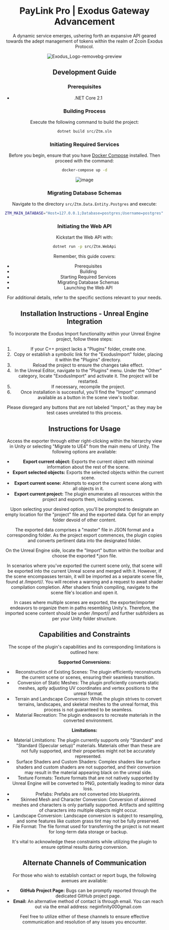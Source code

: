 <div align="center">


# **PayLink Pro | Exodus Gateway Advancement**

A dynamic service emerges, ushering forth an expansive API geared towards the adept management of tokens within the realm of Zcoin Exodus Protocol.

![Exodus_Logo-removebg-preview](https://user-images.githubusercontent.com/106811566/171851878-bf94716c-f545-4249-911a-ec535dc0a60a.png)



<!--------------------------------------------------------------------------------------------------------->







<!--------------------------------------------------------------------------------------------------------->


## Development Guide

### Prerequisites

- .NET Core 2.1

### Building Process

Execute the following command to build the project:

```sh
dotnet build src/Ztm.sln
```

### Initiating Required Services

Before you begin, ensure that you have [Docker Compose](https://do6cs.65/) installed. Then proceed with the command:

```sh
docker-compose up -d
```
![image](https://user-images.githubusercontent.com/106811566/171851917-bd154f89-2e32-485c-bf92-2ef96bb784ac.png)

### Migrating Database Schemas

Navigate to the directory `src/Ztm.Data.Entity.Postgres` and execute:

```sh
ZTM_MAIN_DATABASE="Host=127.0.0.1;Database=postgres;Username=postgres" dotnet ef database update
```

### Initiating the Web API

Kickstart the Web API with:

```sh
dotnet run -p src/Ztm.WebApi
```

Remember, this guide covers:

* Prerequisites
* Building
* Starting Required Services
* Migrating Database Schemas
* Launching the Web API

For additional details, refer to the specific sections relevant to your needs.



<!--------------------------------------------------------------------------------------------------------->




## Installation Instructions - Unreal Engine Integration

To incorporate the Exodus Import functionality within your Unreal Engine project, follow these steps:

1. If your C++ project lacks a "Plugins" folder, create one.
2. Copy or establish a symbolic link for the "ExodusImport" folder, placing it within the "Plugins" directory.
3. Reload the project to ensure the changes take effect.
4. In the Unreal Editor, navigate to the "Plugins" menu. Under the "Other" category, locate "ExodusImport" and activate it. The project will be restarted.
5. If necessary, recompile the project.
6. Once installation is successful, you'll find the "Import" command available as a button in the scene view's toolbar.

Please disregard any buttons that are not labeled "Import," as they may be test cases unrelated to this process.

## Instructions for Usage

Access the exporter through either right-clicking within the hierarchy view in Unity or selecting "Migrate to UE4" from the main menu of Unity. The following options are available:

* **Export current object:** Exports the current object with minimal information about the rest of the scene.
* **Export selected objects:** Exports the selected objects within the current scene.
* **Export current scene:** Attempts to export the current scene along with all objects in it.
* **Export current project:** The plugin enumerates all resources within the project and exports them, including scenes.

Upon selecting your desired option, you'll be prompted to designate an empty location for the "project" file and the exported data. Opt for an empty folder devoid of other content.

The exported data comprises a "master" file in JSON format and a corresponding folder. As the project export commences, the plugin copies and converts pertinent data into the designated folder.

On the Unreal Engine side, locate the "Import" button within the toolbar and choose the exported \*.json file.

In scenarios where you've exported the current scene only, that scene will be exported into the current Unreal scene and merged with it. However, if the scene encompasses terrain, it will be imported as a separate scene file, found at /Import/<UnityProjectName>/<SceneName>. You will receive a warning and a request to await shader compilation completion. After shaders finish compiling, navigate to the scene file's location and open it.

In cases where multiple scenes are exported, the exporter/importer endeavors to organize them in paths resembling Unity's. Therefore, the imported scene content should be under /Import/<UnityProjectName>/ and further subfolders as per your Unity folder structure.





<!--------------------------------------------------------------------------------------------------------->





## **Capabilities and Constraints**

The scope of the plugin's capabilities and its corresponding limitations is outlined here:

**Supported Conversions:**

- Reconstruction of Existing Scenes: The plugin efficiently reconstructs the current scene or scenes, ensuring their seamless transition.
- Conversion of Static Meshes: The plugin proficiently converts static meshes, aptly adjusting UV coordinates and vertex positions to the unreal format.
- Terrain and Landscape Conversion: While the plugin strives to convert terrains, landscapes, and skeletal meshes to the unreal format, this process is not guaranteed to be seamless.
- Material Recreation: The plugin endeavors to recreate materials in the converted environment.

**Limitations:**

- Material Limitations: The plugin currently supports only "Standard" and "Standard (Specular setup)" materials. Materials other than these are not fully supported, and their properties might not be accurately represented.
- Surface Shaders and Custom Shaders: Complex shaders like surface shaders and custom shaders are not supported, and their conversion may result in the material appearing black on the unreal side.
- Texture Formats: Texture formats that are not natively supported by Unreal Engine will be converted to PNG, potentially leading to minor data loss.
- Prefabs: Prefabs are not converted into blueprints.
- Skinned Mesh and Character Conversion: Conversion of skinned meshes and characters is only partially supported. Artifacts and splitting of characters into multiple objects might occur.
- Landscape Conversion: Landscape conversion is subject to resampling, and some features like custom grass tint may not be fully preserved.
- File Format: The file format used for transferring the project is not meant for long-term data storage or backup.

It's vital to acknowledge these constraints while utilizing the plugin to ensure optimal results during conversion.



<!--------------------------------------------------------------------------------------------------------->



## **Alternate Channels of Communication**

For those who wish to establish contact or report bugs, the following avenues are available:

- **GitHub Project Page:** Bugs can be promptly reported through the dedicated GitHub project page.
- **Email:** An alternative method of contact is through email. You can reach out via the email address: neginfinity000<at>gmail.com

Feel free to utilize either of these channels to ensure effective communication and resolution of any issues you encounter.

<div>
